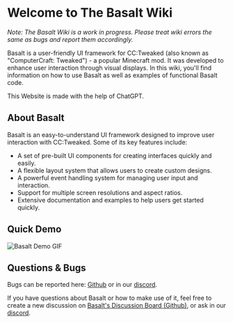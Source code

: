 # Welcome to The Basalt Wiki

*Note: The Basalt Wiki is a work in progress. Please treat wiki errors the same as bugs and report them accordingly.*

Basalt is a user-friendly UI framework for CC:Tweaked (also known as "ComputerCraft: Tweaked") - a popular Minecraft mod. It was developed to enhance user interaction through visual displays. In this wiki, you'll find information on how to use Basalt as well as examples of functional Basalt code.

This Website is made with the help of ChatGPT.

## About Basalt

Basalt is an easy-to-understand UI framework designed to improve user interaction with CC:Tweaked. Some of its key features include:

- A set of pre-built UI components for creating interfaces quickly and easily.
- A flexible layout system that allows users to create custom designs.
- A powerful event handling system for managing user input and interaction.
- Support for multiple screen resolutions and aspect ratios.
- Extensive documentation and examples to help users get started quickly.

## Quick Demo

![Basalt Demo GIF](https://raw.githubusercontent.com/Pyroxenium/Basalt/master/docs/_media/basaltPreview2.gif)

## Questions & Bugs

Bugs can be reported here: [Github](https://github.com/Pyroxenium/Basalt/issues) or in our [discord](https://discord.gg/yNNnmBVBpE).

If you have questions about Basalt or how to make use of it, feel free to create a new discussion on [Basalt's Discussion Board (Github)](https://github.com/Pyroxenium/Basalt/discussions), or ask in our [discord](https://discord.gg/yNNnmBVBpE).
